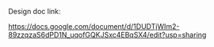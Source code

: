 Design doc link:

https://docs.google.com/document/d/1DUDTjWIm2-89zzqzaS6dPD1N_uqofGQKJSxc4EBqSX4/edit?usp=sharing